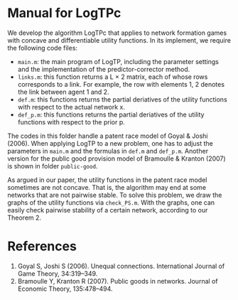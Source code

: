 # Manual for LogTPc
We develop the algorithm LogTPc that applies to network formation games with concave and differentiable utility functions.
In its implement, we require the following code files:

- `main.m`: the main program of LogTP, including the parameter settings and the
implementation of the predictor-corrector method.
- `links.m`: this function returns a L × 2 matrix, each of whose rows corresponds to
a link. For example, the row with elements 1, 2 denotes the link between agent 1
and 2.
- `def.m`: this functions returns the partial deriatives of the utility functions with respect to the actual network x.
- `def_p.m`: this functions returns the partial deriatives of the utility functions with respect to the prior p.

The codes in this folder handle a patent race model of Goyal & Joshi (2006). When applying LogTP to a new problem, 
one has to adjust the parameters in `main.m` and the formulas in `def.m` and `def_p.m`. Another version for the public good provision model of Bramoulle & Kranton (2007) is shown in folder `public-good`.

As argued in our paper, the utility functions in the patent race model sometimes are not concave. That is, the algorithm may 
end at some networks that are not pairwise stable. To solve this problem, we draw the graphs of the utility functions via `check_PS.m`. With the graphs, one can
easily check pairwise stability of a certain network, according to our Theorem 2.

# References
1. Goyal S, Joshi S (2006). Unequal connections. International Journal of Game Theory, 34:319–349.
2. Bramoulle Y, Kranton R (2007). Public goods in networks. Journal of Economic Theory, 135:478–494.
